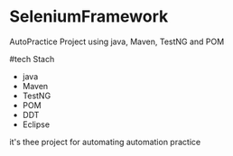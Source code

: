 # SeleniumFramework
AutoPractice Project using java, Maven, TestNG and POM 

#tech Stach

- java
- Maven
- TestNG
- POM
- DDT
- Eclipse

it's thee project for automating automation practice
